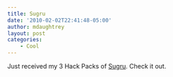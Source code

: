 ```yaml
---
title: Sugru
date: '2010-02-02T22:41:48-05:00'
author: mdaughtrey
layout: post
categories:
    - Cool
---
```


Just received my 3 Hack Packs of [Sugru](http://sugru.com/). Check it out.
